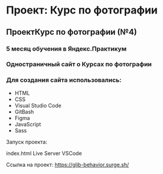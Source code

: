 # Проект: Курс по фотографии

## ПроектКурс по фотографии (№4)

### 5 месяц обучения в Яндекс.Практикум
### Одностраничный сайт о Курсах по фотографии
### Для создания сайта использовались:

* HTML
* CSS
* Visual Studio Code
* GitBash
* Figma
* JavaScript
* Sass

Запуск проекта:

index.html Live Server VSCode

Ссылка на проект:
https://glib-behavior.surge.sh/
